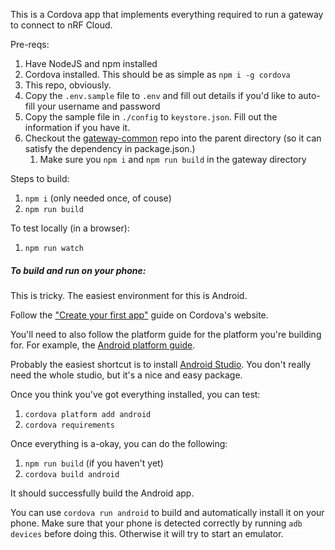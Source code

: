 This is a Cordova app that implements everything required to run a gateway to connect to nRF Cloud.

Pre-reqs:

1. Have NodeJS and npm installed
1. Cordova installed. This should be as simple as `npm i -g cordova`
1. This repo, obviously.
1. Copy the `.env.sample` file to `.env` and fill out details if you'd like to auto-fill your username and password
1. Copy the sample file in `./config` to `keystore.json`. Fill out the information if you have it.
1. Checkout the [gateway-common](https://github.com/nRFCloud/gateway-common) repo into the parent directory (so it can satisfy the dependency in package.json.)
    1. Make sure you `npm i` and `npm run build` in the gateway directory

Steps to build:

1. `npm i` (only needed once, of couse)
1. `npm run build`

To test locally (in a browser):

1. `npm run watch`

##### To build and run on your phone:

This is tricky. The easiest environment for this is Android.

Follow the ["Create your first app"](https://cordova.apache.org/docs/en/latest/guide/cli/index.html) guide on Cordova's website.

You'll need to also follow the platform guide for the platform you're building for. For example, the [Android platform guide](https://cordova.apache.org/docs/en/latest/guide/platforms/android/index.html).

Probably the easiest shortcut is to install [Android Studio](https://developer.android.com/studio/). You don't really need the whole studio, but it's a nice and easy package.

Once you think you've got everything installed, you can test:

1. `cordova platform add android`
1. `cordova requirements`

Once everything is a-okay, you can do the following:

1. `npm run build` (if you haven't yet)
1. `cordova build android`

It should successfully build the Android app.

You can use `cordova run android` to build and automatically install it on your phone. Make sure that your phone is detected correctly by running `adb devices` before doing this. Otherwise it will try to start an emulator.
